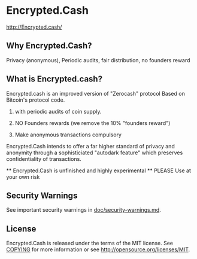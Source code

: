 Encrypted.Cash
==============

http://Encrypted.cash/

Why Encrypted.Cash?
-------------------

Privacy (anonymous), Periodic audits, fair distribution, no founders reward

What is Encrypted.cash?
--------------

Encrypted.cash is an improved version of "Zerocash" protocol Based on Bitcoin's protocol code.

1) with periodic audits of coin supply.

2) NO Founders rewards (we remove the 10% "founders reward")

3) Make anonymous transactions compulsory

Encrypted.Cash intends to offer a far higher standard of privacy and anonymity through a sophisticiated "autodark feature" which preserves confidentiality of transactions.

** Encrypted.Cash is unfinished and highly experimental ** PLEASE Use at your own risk



Security Warnings
-----------------

See important security warnings in
[doc/security-warnings.md](doc/security-warnings.md).

License
-------

Encrypted.Cash is released under the terms of the MIT license. See [COPYING](COPYING) for more
information or see http://opensource.org/licenses/MIT.

